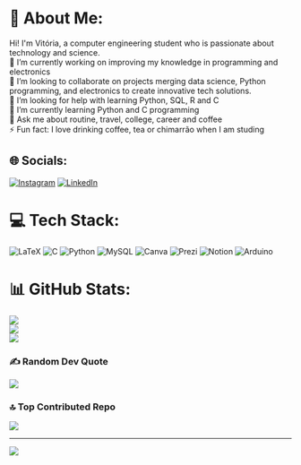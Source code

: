 # 💫 About Me:
Hi! I'm Vitória, a computer engineering student who is passionate about technology and science.<br>🔭 I’m currently working on improving my knowledge in programming and electronics <br>👯 I’m looking to collaborate on projects merging data science, Python programming, and electronics to create innovative tech solutions.<br>🤝 I’m looking for help with learning Python, SQL, R and C<br>🌱 I’m currently learning Python and C programming<br>💬 Ask me about routine, travel, college, career and coffee<br>⚡ Fun fact: I love drinking coffee, tea or chimarrão when I am studing


## 🌐 Socials:
[![Instagram](https://img.shields.io/badge/Instagram-%23E4405F.svg?logo=Instagram&logoColor=white)](https://instagram.com/vi.rotta) [![LinkedIn](https://img.shields.io/badge/LinkedIn-%230077B5.svg?logo=linkedin&logoColor=white)](https://linkedin.com/in/vi-rotta) 

# 💻 Tech Stack:
![LaTeX](https://img.shields.io/badge/latex-%23008080.svg?style=flat-square&logo=latex&logoColor=white) ![C](https://img.shields.io/badge/c-%2300599C.svg?style=flat-square&logo=c&logoColor=white) ![Python](https://img.shields.io/badge/python-3670A0?style=flat-square&logo=python&logoColor=ffdd54) ![MySQL](https://img.shields.io/badge/mysql-%2300f.svg?style=flat-square&logo=mysql&logoColor=white) ![Canva](https://img.shields.io/badge/Canva-%2300C4CC.svg?style=flat-square&logo=Canva&logoColor=white) ![Prezi](https://img.shields.io/badge/Prezi-%23000000.svg?style=flat-square&logo=Prezi&logoColor=white) ![Notion](https://img.shields.io/badge/Notion-%23000000.svg?style=flat-square&logo=notion&logoColor=white) ![Arduino](https://img.shields.io/badge/-Arduino-00979D?style=flat-square&logo=Arduino&logoColor=white)
# 📊 GitHub Stats:
![](https://github-readme-stats.vercel.app/api?username=ViRotta&theme=merko&hide_border=false&include_all_commits=false&count_private=true)<br/>
![](https://github-readme-streak-stats.herokuapp.com/?user=ViRotta&theme=merko&hide_border=false)<br/>
![](https://github-readme-stats.vercel.app/api/top-langs/?username=ViRotta&theme=merko&hide_border=false&include_all_commits=false&count_private=true&layout=compact)

### ✍️ Random Dev Quote
![](https://quotes-github-readme.vercel.app/api?type=horizontal&theme=merko)

### 🔝 Top Contributed Repo
![](https://github-contributor-stats.vercel.app/api?username=ViRotta&limit=5&theme=gruvbox&combine_all_yearly_contributions=true)


---
[![](https://visitcount.itsvg.in/api?id=ViRotta&icon=9&color=8)](https://visitcount.itsvg.in)

<!-- Proudly created with GPRM ( https://gprm.itsvg.in ) -->

